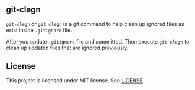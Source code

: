 ## git-clegn

`git-clegn` or `git clegn` is a git command to help clean up ignored files as exist inside `.gitignore` file.

After you update `.gitignore` file and committed. Then execute `git clegn` to clean up updated files that are ignored previously.

## License

This project is licensed under MIT license. See [LICENSE](https://github.com/haxpor/git-clegn/blob/master/LICENSE)
